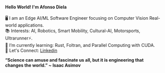 #### **Hello World! I'm Afonso Diela** 

🖥️ I am an Edge AI/ML Software Engineer focusing on Computer Vision Real-world applications.<br>
📚 Interests:  AI, Robotics, Smart Mobility, Cultural-AI, Motorsports, Ultrarunner⚡.<br>
🌱 I’m currently learning: Rust, Foltran, and Parallel Computing with CUDA.<br>
🚀 Let's Connect: [Linkedin](https://www.linkedin.com/in/afonso-diela/) 


**“Science can amuse and fascinate us all, but it is engineering that changes the world.” ~ Isaac Asimov**

<!--
**afondiel/afondiel** is a ✨ _special_ ✨ repository because its `README.md` (this file) appears on your GitHub profile.

Here are some ideas to get you started:

- 🔭 I’m currently working on ...
- 🌱 I’m currently learning ...
- 👯 I’m looking to collaborate on ...
- 🤔 I’m looking for help with ...
- 💬 Ask me about ...
- 📫 How to reach me: ...
- 😄 Pronouns: ...
- ⚡ Fun fact: ...
-->
